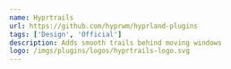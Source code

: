 ```yaml
---
name: Hyprtrails
url: https://github.com/hyprwm/hyprland-plugins
tags: ['Design', 'Official']
description: Adds smooth trails behind moving windows
logo: /imgs/plugins/logos/hyprtrails-logo.svg
---
```

